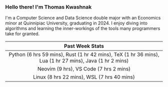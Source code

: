 
### Hello there! I'm Thomas Kwashnak

I'm a Computer Science and Data Science double major with an Economics
minor at Quinnipiac University, graduating in 2024.
I enjoy diving into algorithms and learning the inner-workings of the tools
many programmers take for granted.

| Past Week Stats |
| :---: |
| Python (6 hrs 59 mins), Rust (1 hr 42 mins), TeX (1 hr 36 mins), Lua (1 hr 27 mins), Java (1 hr 2 mins) |
| Neovim (9 hrs), VS Code (7 hrs 2 mins) |
| Linux (8 hrs 22 mins), WSL (7 hrs 40 mins) |

